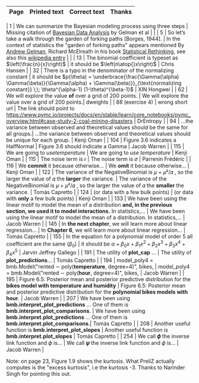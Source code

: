 | Page | Printed text | Correct text | Thanks |
|------|--------------|--------------|------|

| 1 | We can summarize the Bayesian modeling process using three steps | Missing citation of [Bayesian Data Analysis](https://sites.stat.columbia.edu/gelman/book) by Gelman et al |  |
| 5 | So let’s take a walk through the garden of forking paths [Borges, 1944]. | In the context of statistics the "garden of forking paths" appears mentioned By [Andrew Gelman](http://www.stat.columbia.edu/~gelman/research/unpublished/p_hacking.pdf), Richard McElreath in his book [Statistical Rethinking](https://xcelab.net/rm/), see also this [wikipedia entry](https://en.wikipedia.org/wiki/Forking_paths_problem) |  |
| 13 | The binomial coefficient is typeset as $\left(\frac{n}{x}\right)$ | it should be $\left(n\atop{}x\right)$ | Chris Hansen |
| 32 | There is a typo in the denominator of the normalizing constant | it should be $p(\theta) = \underbrace{\frac{\Gamma(\alpha) \Gamma(\beta)}{\Gamma(\alpha) + \Gamma(\beta)}}_{\text{normalizing constant}} \;\; \theta^{\alpha-1} (1-\theta)^{\beta-1}$ | XIN Hongwei |
| 62 | We will explore the value **of** over a grid of 200 points. |  We will explore the value over a grid of 200 points.| dweights |
| 88 (exercise 4) | wrong  short url  | The link should point to https://www.pymc.io/projects/docs/en/stable/learn/core_notebooks/pymc_overview.html#case-study-2-coal-mining-disasters  | DrEntropy |
| 94 | ...the variance between observed and theoretical values should be the same for all groups.| ...the variance between observed and theoretical values should be unique for each group. |  Kenji Oman  |
| 104 | Figure 3.6 indicates a HalfNormal |  Figure 3.6 should indicate a Gamma | Jacob Warren  |
| 115 | We are going to *usetemperature* | We are going to *use temperature* | Kenji Oman |
| 115 | The noise term is 𝜖 | The noise term is 𝜎 | Parrenin Frédéric |
| 116 | We **commit** it because otherwise... | We **omit** it because otherwise... | Kenji Oman |
| 122 | The variance of the NegativeBinomial is 𝜇 + 𝜇²/𝛼 , so the larger the value of 𝛼 the **larger** the variance. | The variance of the NegativeBinomial is 𝜇 + 𝜇²/𝛼 , so the larger the value of 𝛼 the **smaller** the variance.     |  Tomás Capretto  |
| 124 | (or data with a few bulk points)  | (or data with **only** a few bulk points) | Kenji Oman |
| 133 | We have been using the linear motif to model the mean of a distribution **and, in the previous section, we used it to model interactions.** In statistics,... | We have been using the linear motif to model the mean of a distribution.  In statistics,...  | Jacob Warren |
| 145 | In **the next chapter**, we will learn more about linear regression... | In **Chapter 6**, we will learn more about linear regression... | Tomás Capretto |
| 155 | In the equation for a polynomial model of order 5 all coefficient are the same ($\beta_{0}$) | it should be $\alpha + \beta_0 x + \beta_1 x^2 + \beta_2 x^3 + \beta_3 x^4 + \beta_4 x^5$ | Jarvin Jeffrey Gallego |
| 191 |  The utility of **plot_cap** ... | The utility of **plot_predictions**... | Tomás Capretto  |
| 194 | model_poly4 = bmb.Model("rented ∼ poly(**temperature**, degree=4)", bikes, | model_poly4 = bmb.Model("rented ∼ poly(**hour**, degree=4)", bikes, | Jacob Warren |
| 195 | Figure 6.5: Posterior mean and posterior predictive distribution for the **bikes model with temperature and humidity** | Figure 6.5: Posterior mean and posterior predictive distribution for the **polynomial bikes models with hour**. | Jacob Warren |
| 207 | We have been using **bmb.interpret_plot_predictions** ... One of them is **bmb.interpret_plot_comparisons**. | We have been using **bmb.interpret.plot_predictions** ... One of them is **bmb.interpret.plot_comparisons**.|  Tomás Capretto  |
| 208 | Another useful function is **bmb.interpret_plot_slopes** | Another useful function is **bmb.interpret.plot_slopes**  |  Tomás Capretto |
| 254 | We call **𝜙** the inverse link function and 𝜙 is... | We call **𝜓** the inverse link function and 𝜙 is... | Jacob Warren |


Note: on page 23, Figure 1.9 shows the kurtosis. What PreliZ actually computes is the "excess kurtosis", i.e the kurtosis -3. Thanks to Narinder Singh for pointing this out.